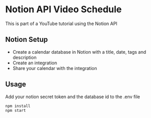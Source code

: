 # Notion API Video Schedule

This is part of a YouTube tutorial using the Notion API

## Notion Setup

- Create a calendar database in Notion with a title, date, tags and description
- Create an integration
- Share your calendar with the integration

## Usage

Add your notion secret token and the database id to the .env file

```
npm install
npm start
```
